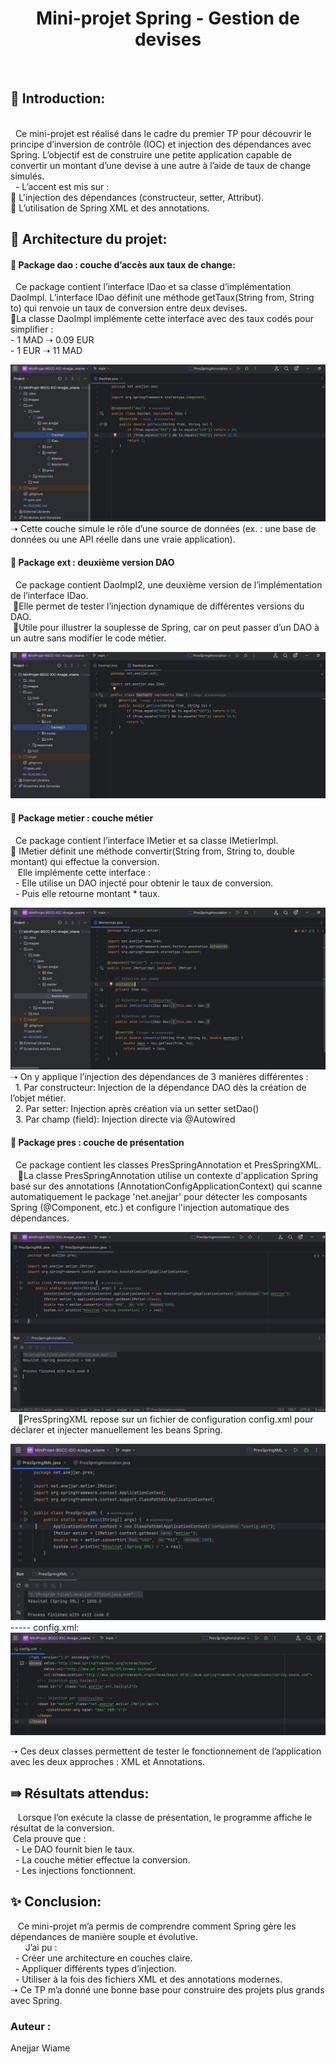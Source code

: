  
  <h1 align="center">
  <b>Mini-projet Spring - Gestion de devises</b>
  </h1><br>

<h2><b>🔰 Introduction:  </b></h2><br>
   &nbsp;&nbsp;Ce mini-projet est réalisé dans le cadre du premier TP pour découvrir le principe d’inversion de contrôle (IOC) et injection des dépendances avec Spring.
L’objectif est de construire une petite application capable de convertir un montant d’une devise à une autre à l’aide de taux de change simulés.  <br>
       &nbsp;&nbsp;- L’accent est mis sur : <br>   
     🔹  L'injection des dépendances (constructeur, setter, Attribut). <br>   
     🔹  L’utilisation de Spring XML et des annotations.    
    <br>
<h2><b>🧱 Architecture du projet: </b></h2>
<h4><b>📁 Package dao : couche d’accès aux taux de change: </b></h4>
   &nbsp;&nbsp;Ce package contient l’interface IDao et sa classe d’implémentation DaoImpl. L’interface IDao définit une méthode getTaux(String from, String to) qui renvoie un taux de conversion entre deux devises. <br>   
🔹La classe DaoImpl implémente cette interface avec des taux codés pour simplifier : <br> 
    - 1 MAD ➝ 0.09 EUR  <br>
    - 1 EUR ➝ 11 MAD  <br>
    
   ![img](https://github.com/wiameanejjar/MiniProjet-BGCC-IOC/blob/944c7b2c13daaa18f9e7215cc6d95b6cb7ff37f6/daoImpl.JPG)
➝ Cette couche simule le rôle d’une source de données (ex. : une base de données ou une API réelle dans une vraie application).<br>

<h4><b>📁 Package ext : deuxième version DAO </b></h4>
   &nbsp;&nbsp;Ce package contient DaoImpl2, une deuxième version de l’implémentation de l’interface IDao.<br>   
&nbsp;🔹Elle permet de tester l’injection dynamique de différentes versions du DAO. <br> 
&nbsp;🔹Utile pour illustrer la souplesse de Spring, car on peut passer d’un DAO à un autre sans modifier le code métier.<br>
     
  ![img](https://github.com/wiameanejjar/MiniProjet-BGCC-IOC/blob/1088eeb57cff69f8ea387837f50fd55ffa52ba04/V2.JPG)

 <h4><b>📁 Package metier : couche métier</b></h4>
   &nbsp;&nbsp;Ce package contient l’interface IMetier et sa classe IMetierImpl. <br>   
🔹 IMetier définit une méthode convertir(String from, String to, double montant) qui effectue la conversion. <br> 
    &nbsp;&nbsp;&nbsp;Elle implémente cette interface : <br>
    &nbsp;&nbsp;- Elle utilise un DAO injecté pour obtenir le taux de conversion.<br>
    &nbsp;&nbsp;- Puis elle retourne montant * taux. <br>
               
  ![img](https://github.com/wiameanejjar/MiniProjet-BGCC-IOC/blob/335529f863434932f943c6f863a6fbed158f2b5f/imetier.JPG)
➝ On y applique l’injection des dépendances de 3 manières différentes :<br>
    &nbsp;&nbsp;1. Par constructeur: Injection de la dépendance DAO dès la création de l’objet métier. <br>
    &nbsp;&nbsp;2. Par setter: Injection après création via un setter setDao()<br>
    &nbsp;&nbsp;3. Par champ (field): Injection directe via @Autowired<br>
    
<h4><b>📁 Package pres : couche de présentation</b></h4>
   &nbsp;&nbsp;Ce package contient les classes PresSpringAnnotation et PresSpringXML.<br>   
&nbsp;&nbsp;&nbsp;🔹La classe PresSpringAnnotation utilise un contexte d'application Spring basé sur des annotations (AnnotationConfigApplicationContext) qui scanne automatiquement le package 'net.anejjar' pour détecter les composants Spring (@Component, etc.) et configure l'injection automatique des dépendances.<br> 

   ![img](https://github.com/wiameanejjar/MiniProjet-BGCC-IOC/blob/ca4bd0a486c34aad645cd1a71581401c683e906a/ann.JPG)
&nbsp;&nbsp;&nbsp;🔹PresSpringXML repose sur un fichier de configuration config.xml pour déclarer et injecter manuellement les beans Spring. <br>

   ![img](https://github.com/wiameanejjar/MiniProjet-BGCC-IOC/blob/4489ebed72c9c9aa6bdd656194401380774facbd/resultatXML.JPG)
   ----- config.xml:
   ![img](https://github.com/wiameanejjar/MiniProjet-BGCC-IOC/blob/897ddd7fc2d12474016afaf9f680519e6dc66ece/config.JPG)
   

➝ Ces deux classes permettent de tester le fonctionnement de l’application avec les deux approches : XML et Annotations.<br>

<h2><b>⇛ Résultats attendus: </b></h2>
&nbsp;&nbsp;&nbsp;Lorsque l’on exécute la classe de présentation, le programme affiche le résultat de la conversion.<br>
&nbsp;Cela prouve que :<br>
 &nbsp;&nbsp;- Le DAO fournit bien le taux. <br>
    &nbsp;&nbsp;- La couche métier effectue la conversion.<br>
    &nbsp;&nbsp;- Les injections fonctionnent.<br>
<h2><b>✨ Conclusion: </b></h2>
&nbsp;&nbsp;&nbsp;Ce mini-projet m’a permis de comprendre comment Spring gère les dépendances de manière souple et évolutive.<br>
&nbsp;&nbsp;&nbsp;&nbsp;&nbsp;&nbsp;J’ai pu :</b><br>
 &nbsp;&nbsp;- Créer une architecture en couches claire. <br>
    &nbsp;&nbsp;- Appliquer différents types d’injection.<br>
    &nbsp;&nbsp;- Utiliser à la fois des fichiers XML et des annotations modernes.<br>
➝ Ce TP m’a donné une bonne base pour construire des projets plus grands avec Spring.<br>  
<h3><b>Auteur : </b></h3> Anejjar Wiame<br>




   



